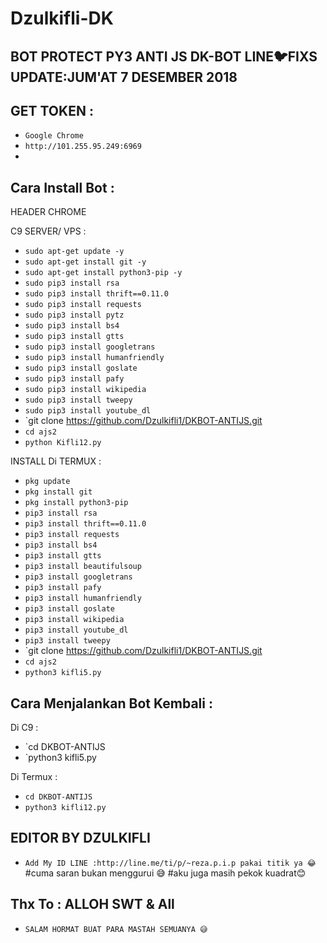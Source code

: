 # Dzulkifli-DK
BOT PROTECT PY3 ANTI JS DK-BOT LINE🐦FIXS UPDATE:JUM'AT 7 DESEMBER 2018
------
GET TOKEN :
------
- `Google Chrome`
- `http://101.255.95.249:6969`
-
Cara Install Bot :
------
HEADER CHROME

C9 SERVER/ VPS :
- `sudo apt-get update -y`
- `sudo apt-get install git -y`
- `sudo apt-get install python3-pip -y`
- `sudo pip3 install rsa`
- `sudo pip3 install thrift==0.11.0`
- `sudo pip3 install requests`
- `sudo pip3 install pytz`
- `sudo pip3 install bs4`
- `sudo pip3 install gtts`
- `sudo pip3 install googletrans`
- `sudo pip3 install humanfriendly`
- `sudo pip3 install goslate`
- `sudo pip3 install pafy`
- `sudo pip3 install wikipedia`
- `sudo pip3 install tweepy`
- `sudo pip3 install youtube_dl`
- `git clone  https://github.com/Dzulkifli1/DKBOT-ANTIJS.git
- `cd ajs2`
- `python Kifli12.py`

INSTALL Di TERMUX :
- `pkg update`
- `pkg install git`
- `pkg install python3-pip`
- `pip3 install rsa`
- `pip3 install thrift==0.11.0`
- `pip3 install requests`
- `pip3 install bs4`
- `pip3 install gtts`
- `pip3 install beautifulsoup`
- `pip3 install googletrans`
- `pip3 install pafy`
- `pip3 install humanfriendly`
- `pip3 install goslate`
- `pip3 install wikipedia`
- `pip3 install youtube_dl`
- `pip3 install tweepy`
- `git clone https://github.com/Dzulkifli1/DKBOT-ANTIJS.git
- `cd ajs2`
- `python3 kifli5.py`

Cara Menjalankan Bot Kembali :
------
Di C9 :
- `cd DKBOT-ANTIJS
- `python3 kifli5.py

Di Termux :
- `cd DKBOT-ANTIJS`
- `python3 kifli12.py`


EDITOR BY DZULKIFLI
------
- `Add My ID LINE :http://line.me/ti/p/~reza.p.i.p pakai titik ya 😂`
#cuma saran bukan menggurui 😅
#aku juga masih pekok kuadrat😊

Thx To : ALLOH SWT & All
------
- `SALAM HORMAT BUAT PARA MASTAH SEMUANYA 😅 `


